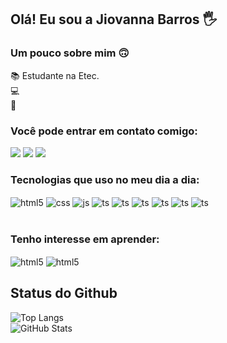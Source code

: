## Olá! Eu sou a Jiovanna Barros 🖐️

### Um pouco sobre mim 🙃

📚 Estudante na Etec.<br>
💻 <br>
📖  <br>

### Você pode entrar em contato comigo:
<div> 

 <a href="https://www.instagram.com/jiovannabarros/" target="_blank"><img src="https://img.shields.io/badge/Instagram-E4405F?style=for-the-badge&logo=instagram&logoColor=white" target="_blank"></a> 
  <a href = "mailto:barrosjiovanna@gmail.com"><img src="https://img.shields.io/badge/-Gmail-%23333?style=for-the-badge&logo=gmail&logoColor=white" target="_blank"></a>
  <a href="https://www.linkedin.com/in/jiovanna-barros-26945723b/" target="_blank"><img src="https://img.shields.io/badge/-LinkedIn-%230077B5?style=for-the-badge&logo=linkedin&logoColor=white" target="_blank"></a> 
  
</div>


### Tecnologias que uso no meu dia a dia:

<div style="display: inline_block">
  <img align="center" alt="html5" src="https://img.shields.io/badge/HTML5-E34F26?style=for-the-badge&logo=html5&logoColor=white" />
  <img align="center" alt="css" src="https://img.shields.io/badge/CSS3-1572B6?style=for-the-badge&logo=css3&logoColor=white" />
  <img align="center" alt="js" src="https://img.shields.io/badge/JavaScript-F7DF1E?style=for-the-badge&logo=javascript&logoColor=black" />
  <img align="center" alt="ts" src="https://img.shields.io/badge/C%23-239120?style=for-the-badge&logo=c-sharp&logoColor=white" />
  <img align="center" alt="ts" src="https://img.shields.io/badge/C%2B%2B-00599C?style=for-the-badge&logo=c%2B%2B&logoColor=white" />
  <img align="center" alt="ts" src="https://img.shields.io/badge/PHP-777BB4?style=for-the-badge&logo=php&logoColor=white" />
  <img align="center" alt="ts" src="https://img.shields.io/badge/MySQL-00000F?style=for-the-badge&logo=mysql&logoColor=white" />
  <img align="center" alt="ts" src="https://img.shields.io/badge/Markdown-000000?style=for-the-badge&logo=markdown&logoColor=white" />
  <img align="center" alt="ts" src= "https://img.shields.io/badge/Ionic-3880FF?style=for-the-badge&logo=ionic&logoColor=white" />
   

</div><br/>

### Tenho interesse em aprender:
<div style="display: inline_block">
 <img align="center" alt="html5" src="https://img.shields.io/badge/Java-ED8B00?style=for-the-badge&logo=openjdk&logoColor=white" />
  <img align="center" alt="html5" src="https://img.shields.io/badge/Python-3776AB?style=for-the-badge&logo=python&logoColor=white" />
 
</div>

## Status do Github

![Top Langs](https://github-readme-stats-git-masterrstaa-rickstaa.vercel.app/api/top-langs/?username=JiovannaBarros&layout=compact&bg_color=000&border_color=30A3DC&title_color=E94D5F&text_color=FFF)<br>
![GitHub Stats](https://github-readme-stats.vercel.app/api?username=JiovannaBarros&theme=transparent&bg_color=000&border_color=30A3DC&show_icons=true&icon_color=30A3DC&title_color=E94D5F&text_color=FFF)<br>
